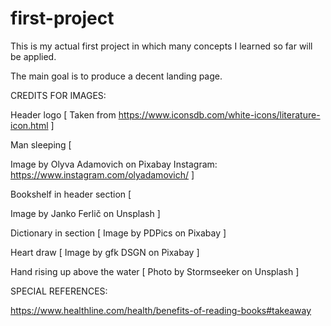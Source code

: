 # first-project

This is my actual first project in which many concepts I learned so far will be applied.

The main goal is to produce a decent landing page.

CREDITS FOR IMAGES:

Header logo [
  Taken from https://www.iconsdb.com/white-icons/literature-icon.html
]

Man sleeping [

  Image by Olyva Adamovich on Pixabay
  Instagram: https://www.instagram.com/olyadamovich/
]

Bookshelf in header section [

  Image by Janko Ferlič on Unsplash
]

Dictionary in section [
  Image by PDPics on Pixabay
]

Heart draw [
  Image by gfk DSGN on Pixabay
]

Hand rising up above the water [
  Photo by Stormseeker on Unsplash
]


SPECIAL REFERENCES:


https://www.healthline.com/health/benefits-of-reading-books#takeaway

